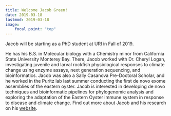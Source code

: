 ```yaml
---
title: Welcome Jacob Green!
date: 2019-03-18
lastmod: 2019-03-18
image:
    focal point: "top"
---
```


Jacob will be starting as a PhD student at URI in Fall of 2019.
<!--more-->

He has his B.S. in Molecular biology with a Chemistry minor from California State University Monterey Bay. There, Jacob worked with Dr. Cheryl Logan, investigating juvenile and larval rockfish physiological responses to climate change using enzyme assays, next generation sequencing, and bioinformatics.  Jacob was also a Sally Casanova Pre-Doctoral Scholar, and he worked in the Puritz lab last summer conducting the first de novo exome assemblies of the eastern oyster. Jacob is interested in developing de novo techniques and bioinformatic pipelines for phylogenomic analysis and exploring the adaptation of the Eastern Oyster immune system in response to disease and climate change.  Find out more about Jacob and his research on his [website](madmolecularman.wordpress.com/).